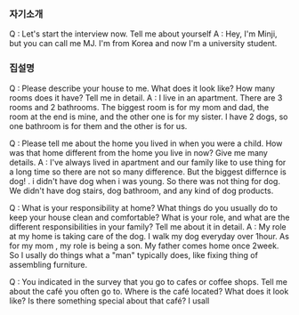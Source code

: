 
### 자기소개
Q : Let's start the interview now. Tell me about yourself
A : Hey, I'm Minji, but you can call me MJ. I'm from Korea and now I'm a university student.

### 집설명
Q : Please describe your house to me. What does it look like? How many rooms does it have? Tell me in detail.
A : I live in an apartment. There are 3 rooms and 2 bathrooms. The biggest room is for my mom and dad, the room at the end is mine, and the other one is for my sister. I have 2 dogs, so one bathroom is for them and the other is for us.

Q : Please tell me about the home you lived in when you were a child. How was that home different from the home you live in now? Give me many details.
A : I've always lived in apartment and our family like to use thing for a long time so there are not so many difference. But the biggest differnce is dog! . i didn't have dog when i was young. So there was not thing for dog. We didn't have dog stairs, dog bathroom, and any kind of dog products.

Q : What is your responsibility at home? What things do you usually do to keep your house clean and comfortable? What is your role, and what are the different responsibilities in your family? Tell me about it in detail.
A : My role at my home is taking care of the dog. I walk my dog everyday over 1hour. As for my mom , my role is being a son. My father comes home once 2week. So I usally do things what a "man" typically does, like fixing thing of assembling furniture.

Q : You indicated in the survey that you go to cafes or coffee shops. Tell me about the café you often go to. Where is the café located? What does it look like? Is there something special about that café?
I usall